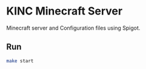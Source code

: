 # KINC Minecraft Server

Minecraft server and Configuration files using Spigot.

## Run

```bash
make start
```

